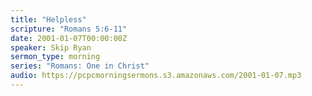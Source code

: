 ```yaml
---
title: "Helpless"
scripture: "Romans 5:6-11"
date: 2001-01-07T00:00:00Z
speaker: Skip Ryan
sermon_type: morning
series: "Romans: One in Christ"
audio: https://pcpcmorningsermons.s3.amazonaws.com/2001-01-07.mp3 
---
```



